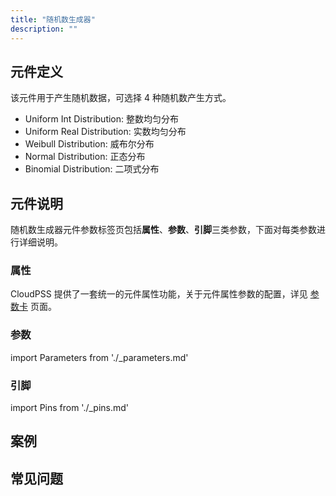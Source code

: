 ```yaml
---
title: "随机数生成器"
description: ""
---
```


## 元件定义
该元件用于产生随机数据，可选择 4 种随机数产生方式。
- Uniform Int Distribution: 整数均匀分布
- Uniform Real Distribution: 实数均匀分布
- Weibull Distribution: 威布尔分布
- Normal Distribution: 正态分布
- Binomial Distribution: 二项式分布

## 元件说明

随机数生成器元件参数标签页包括**属性**、**参数**、**引脚**三类参数，下面对每类参数进行详细说明。

### 属性

CloudPSS 提供了一套统一的元件属性功能，关于元件属性参数的配置，详见 [参数卡](docs/documents/software/10-xstudio/20-simstudio/40-workbench/20-function-zone/30-design-tab/30-param-panel/index.md) 页面。

### 参数

import Parameters from './_parameters.md'

<Parameters/>

### 引脚

import Pins from './_pins.md'

<Pins/>

## 案例

## 常见问题

